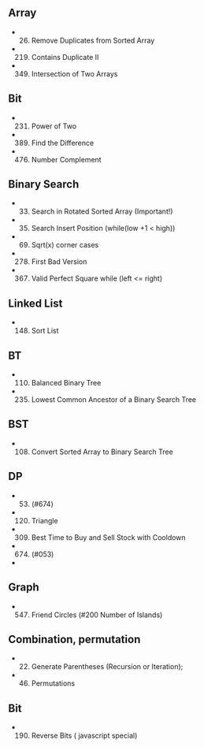 ## Array 
  - 026. Remove Duplicates from Sorted Array
  - 219. Contains Duplicate II
  - 349. Intersection of Two Arrays

## Bit
  - 231. Power of Two
  - 389. Find the Difference
  - 476. Number Complement
  
## Binary Search
  - 033. Search in Rotated Sorted Array (Important!)
  - 035. Search Insert Position (while(low +1 < high))
  - 069. Sqrt(x)   corner cases
  - 278. First Bad Version
  - 367. Valid Perfect Square while (left <= right)

## Linked List
  - 148. Sort List

## BT
  - 110. Balanced Binary Tree
  - 235. Lowest Common Ancestor of a Binary Search Tree

## BST 
  - 108. Convert Sorted Array to Binary Search Tree

## DP
  - 053. (#674)
  - 120. Triangle
  - 309. Best Time to Buy and Sell Stock with Cooldown
  - 674. (#053)
  - 

## Graph
  - 547. Friend Circles   (#200 Number of Islands)

## Combination, permutation
  - 022. Generate Parentheses (Recursion or Iteration);
  - 046. Permutations

## Bit 
  - 190. Reverse Bits  ( javascript special)